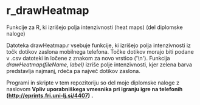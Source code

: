 # r_drawHeatmap
Funkcije za R, ki izrišejo polja intenzivnosti (heat maps) (del diplomske naloge)

Datoteka drawHeatmap.r vsebuje funkcije, ki izrišejo polja intenzivnosti iz točk dotikov zaslona mobilnega telefona. Točke dotikov morajo biti podane v .csv datoteki in ločene z znakom za novo vrstico ('\n').
Funkcija <i>drawHeatmap(fileName, label)</i> izriše polje intenzivnosti, kjer zelena barva predstavlja najmanj, rdeča pa največ dotikov zaslona. 

Programi in skripte v tem repozitoriju so del moje diplomske naloge z naslovom <b>Vpliv uporabniškega vmesnika pri igranju igre na telefonih <b> (http://eprints.fri.uni-lj.si/4407) </b>.
